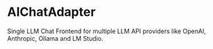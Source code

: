 # AIChatAdapter
Single LLM Chat Frontend for multiple LLM API providers like OpenAI, Anthropic, Ollama and LM Studio. 
